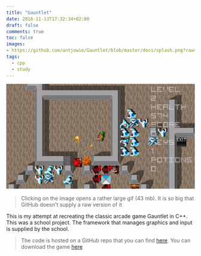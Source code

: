 ```yaml
---
title: "Gauntlet"
date: 2018-11-13T17:32:34+02:00
draft: false
comments: true
toc: false
images:
- https://github.com/antjowie/Gauntlet/blob/master/docs/splash.png?raw=true
tags: 
  - cpp
  - study
---
```


[![game showcase](https://github.com/antjowie/Gauntlet/blob/master/docs/splash.png?raw=true)](https://github.com/antjowie/Gauntlet/blob/master/docs/game.gif) 

> Clicking on the image opens a rather large gif (43 mb). It is so big that GitHub doesn't supply a raw version of it

This is my attempt at recreating the classic arcade game Gauntlet in C++. This was a school project. The framework that manages graphics and input is supplied by the school.

> The code is hosted on a GitHub repo that you can find [here](https://github.com/antjowie/Gauntlet). You can download the game [here](https://github.com/antjowie/Gauntlet/releases)